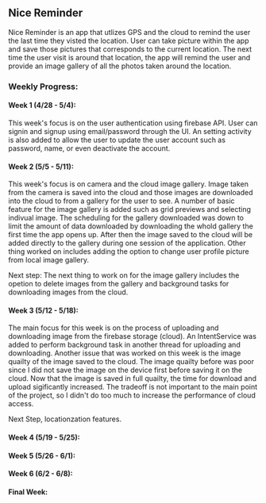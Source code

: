 ## Nice Reminder

 Nice Reminder is an app that utlizes GPS and the cloud to remind the user the last time they visted the location. User can take picture within the app and save those pictures that corresponds to the current location. The next time the user visit is around that location, the app will remind the user and provide an image gallery of all the photos taken around the location.


### Weekly Progress:

#### Week 1 (4/28 - 5/4):
 This week's focus is on the user authentication using firebase API. User can signin and signup using email/password through the UI. An setting activity is also added to allow the user to update the user account such as password, name, or even deactivate the account.

#### Week 2 (5/5 - 5/11):
 This week's focus is on camera and the cloud image gallery. Image taken from the camera is saved into the cloud and those images are downloaded into the cloud to from a gallery for the user to see. A number of basic feature for the image gallery is added such as grid previews and selecting indivual image. The scheduling for the gallery downloaded was down to limit the amount of data downloaded by downloading the whold gallery the first time the app opens up. After then the image saved to the cloud will be added directly to the gallery during one session of the application. Other thing worked on includes adding the option to change user profile picture from local image gallery. 
 
 Next step: The next thing to work on for the image gallery includes the opetion to delete images from the gallery and background tasks for downloading images from the cloud.
 
#### Week 3 (5/12 - 5/18):
 The main focus for this week is on the process of uploading and downloading image from the firebase storage (cloud). An IntentService was added to perform background task in another thread for uploading and downloading. Another issue that was worked on this week is the image quailty of the image saved to the cloud. The image quailty before was poor since I did not save the image on the device first before saving it on the cloud. Now that the image is saved in full quailty, the time for download and upload sigificantly increased. The tradeoff is not important to the main point of the project, so I didn't do too much to increase the performance of cloud access.
 
 Next Step, locationzation features.
#### Week 4 (5/19 - 5/25):
#### Week 5 (5/26 - 6/1):
#### Week 6 (6/2 - 6/8):
#### Final Week:
